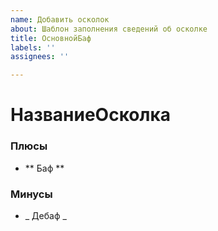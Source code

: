 ```yaml
---
name: Добавить осколок
about: Шаблон заполнения сведений об осколке
title: ОсновнойБаф
labels: ''
assignees: ''

---
```


# НазваниеОсколка
### Плюсы
-  ** Баф **
### Минусы
- _  Дебаф _
